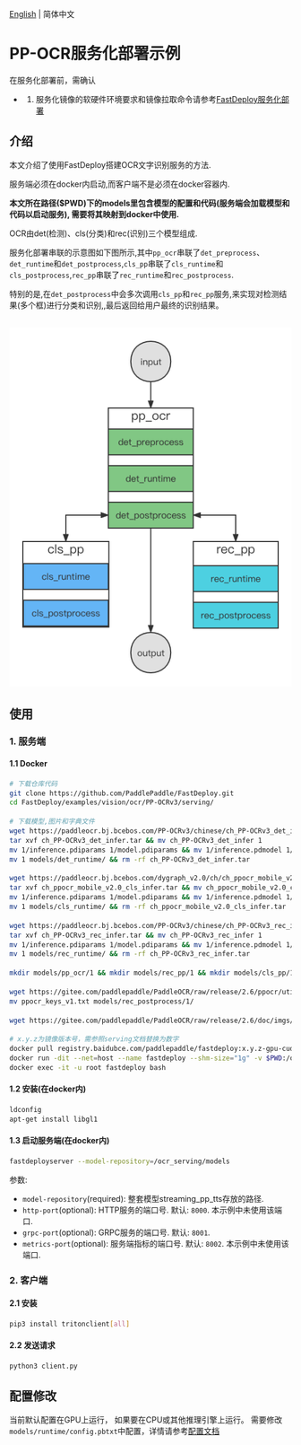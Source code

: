 [English](README_EN.md) | 简体中文
# PP-OCR服务化部署示例

在服务化部署前，需确认

- 1. 服务化镜像的软硬件环境要求和镜像拉取命令请参考[FastDeploy服务化部署](../../../../../serving/README_CN.md)

## 介绍
本文介绍了使用FastDeploy搭建OCR文字识别服务的方法.

服务端必须在docker内启动,而客户端不是必须在docker容器内.

**本文所在路径($PWD)下的models里包含模型的配置和代码(服务端会加载模型和代码以启动服务), 需要将其映射到docker中使用.**

OCR由det(检测)、cls(分类)和rec(识别)三个模型组成.

服务化部署串联的示意图如下图所示,其中`pp_ocr`串联了`det_preprocess`、`det_runtime`和`det_postprocess`,`cls_pp`串联了`cls_runtime`和`cls_postprocess`,`rec_pp`串联了`rec_runtime`和`rec_postprocess`.

特别的是,在`det_postprocess`中会多次调用`cls_pp`和`rec_pp`服务,来实现对检测结果(多个框)进行分类和识别,,最后返回给用户最终的识别结果。

<p align="center">
    <br>
<img src='./ppocr.png'">
    <br>
<p>

## 使用
### 1. 服务端
#### 1.1 Docker
```bash
# 下载仓库代码
git clone https://github.com/PaddlePaddle/FastDeploy.git
cd FastDeploy/examples/vision/ocr/PP-OCRv3/serving/

# 下载模型,图片和字典文件
wget https://paddleocr.bj.bcebos.com/PP-OCRv3/chinese/ch_PP-OCRv3_det_infer.tar
tar xvf ch_PP-OCRv3_det_infer.tar && mv ch_PP-OCRv3_det_infer 1
mv 1/inference.pdiparams 1/model.pdiparams && mv 1/inference.pdmodel 1/model.pdmodel
mv 1 models/det_runtime/ && rm -rf ch_PP-OCRv3_det_infer.tar

wget https://paddleocr.bj.bcebos.com/dygraph_v2.0/ch/ch_ppocr_mobile_v2.0_cls_infer.tar
tar xvf ch_ppocr_mobile_v2.0_cls_infer.tar && mv ch_ppocr_mobile_v2.0_cls_infer 1
mv 1/inference.pdiparams 1/model.pdiparams && mv 1/inference.pdmodel 1/model.pdmodel
mv 1 models/cls_runtime/ && rm -rf ch_ppocr_mobile_v2.0_cls_infer.tar

wget https://paddleocr.bj.bcebos.com/PP-OCRv3/chinese/ch_PP-OCRv3_rec_infer.tar
tar xvf ch_PP-OCRv3_rec_infer.tar && mv ch_PP-OCRv3_rec_infer 1
mv 1/inference.pdiparams 1/model.pdiparams && mv 1/inference.pdmodel 1/model.pdmodel
mv 1 models/rec_runtime/ && rm -rf ch_PP-OCRv3_rec_infer.tar

mkdir models/pp_ocr/1 && mkdir models/rec_pp/1 && mkdir models/cls_pp/1

wget https://gitee.com/paddlepaddle/PaddleOCR/raw/release/2.6/ppocr/utils/ppocr_keys_v1.txt
mv ppocr_keys_v1.txt models/rec_postprocess/1/

wget https://gitee.com/paddlepaddle/PaddleOCR/raw/release/2.6/doc/imgs/12.jpg

# x.y.z为镜像版本号，需参照serving文档替换为数字
docker pull registry.baidubce.com/paddlepaddle/fastdeploy:x.y.z-gpu-cuda11.4-trt8.4-21.10
docker run -dit --net=host --name fastdeploy --shm-size="1g" -v $PWD:/ocr_serving registry.baidubce.com/paddlepaddle/fastdeploy:x.y.z-gpu-cuda11.4-trt8.4-21.10 bash
docker exec -it -u root fastdeploy bash
```

#### 1.2 安装(在docker内)
```bash
ldconfig
apt-get install libgl1
```

#### 1.3 启动服务端(在docker内)
```bash
fastdeployserver --model-repository=/ocr_serving/models
```

参数:
  - `model-repository`(required): 整套模型streaming_pp_tts存放的路径.
  - `http-port`(optional): HTTP服务的端口号. 默认: `8000`. 本示例中未使用该端口.
  - `grpc-port`(optional): GRPC服务的端口号. 默认: `8001`.
  - `metrics-port`(optional): 服务端指标的端口号. 默认: `8002`. 本示例中未使用该端口.


### 2. 客户端
#### 2.1 安装
```bash
pip3 install tritonclient[all]
```

#### 2.2 发送请求
```bash
python3 client.py
```

## 配置修改

当前默认配置在GPU上运行， 如果要在CPU或其他推理引擎上运行。 需要修改`models/runtime/config.pbtxt`中配置，详情请参考[配置文档](../../../../../serving/docs/zh_CN/model_configuration.md)
